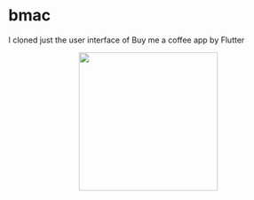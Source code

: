 # bmac

I cloned just the user interface of Buy me a coffee app by Flutter
<p align="center">
<img src="https://github.com/erfkarimi/bmc/blob/main/assets/image/prototype.jpg" width="250" hspace="4">
</p>
